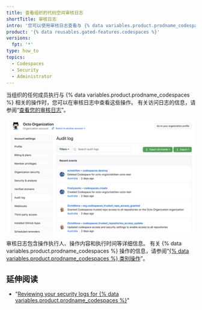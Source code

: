 ```yaml
---
title: 查看组织的代码空间审核日志
shortTitle: 审核日志
intro: '您可以使用审核日志查看与 {% data variables.product.prodname_codespaces %} 相关的所有操作。'
product: '{% data reusables.gated-features.codespaces %}'
versions:
  fpt: '*'
type: how_to
topics:
  - Codespaces
  - Security
  - Administrator
---
```


 

当组织的任何成员执行与 {% data variables.product.prodname_codespaces %} 相关的操作时，您可以在审核日志中查看这些操作。 有关访问日志的信息，请参阅“[查看您的审核日志](/organizations/keeping-your-organization-secure/reviewing-the-audit-log-for-your-organization#accessing-the-audit-log)”。

![包含代码空间信息的审核日志](/assets/images/help/settings/codespaces-audit-log-org.png)

审核日志包含操作执行人、操作内容和执行时间等详细信息。 有关 {% data variables.product.prodname_codespaces %} 操作的信息，请参阅“[{% data variables.product.prodname_codespaces %} 类别操作](/organizations/keeping-your-organization-secure/reviewing-the-audit-log-for-your-organization#codespaces-category-actions)”。

## 延伸阅读

- "[Reviewing your security logs for {% data variables.product.prodname_codespaces %}](/codespaces/managing-your-codespaces/reviewing-your-security-logs-for-codespaces)"
